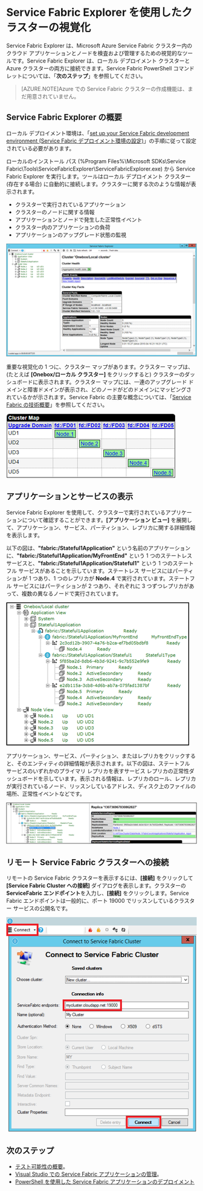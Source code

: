 <properties
   pageTitle="Service Fabric Explorer を使用したクラスターの視覚化"
   description="Service Fabric Explorer は、Microsoft Azure Service Fabric クラスター内のクラウド アプリケーションとノードを検査および管理するための便利な GUI ツールです。"
   services="service-fabric"
   documentationCenter=".net"
   authors="jessebenson"
   manager="timlt"
   editor=""/>

<tags
   ms.service="service-fabric"
   ms.devlang="dotnet"
   ms.topic="article"
   ms.tgt_pltfrm="na"
   ms.workload="na"
   ms.date="05/20/2015"
   ms.author="jesseb"/>

# Service Fabric Explorer を使用したクラスターの視覚化

Service Fabric Explorer は、Microsoft Azure Service Fabric クラスター内のクラウド アプリケーションとノードを検査および管理するための視覚的なツールです。Service Fabric Explorer は、ローカル デプロイメント クラスターと Azure クラスターの両方に接続できます。Service Fabric PowerShell コマンドレットについては、「**次のステップ**」を参照してください。

> [AZURE.NOTE]Azure での Service Fabric クラスターの作成機能は、まだ用意されていません。

## Service Fabric Explorer の概要

ローカル デプロイメント環境は、「[set up your Service Fabric development environment (Service Fabric デプロイメント環境の設定)](service-fabric-get-started.md)」の手順に従って設定されている必要があります。

ローカルのインストール パス (%Program Files%\Microsoft SDKs\Service Fabric\Tools\ServiceFabricExplorer\ServiceFabricExplorer.exe) から Service Fabric Explorer を実行します。ツールはローカル デプロイメント クラスター (存在する場合) に自動的に接続します。クラスターに関する次のような情報が表示されます。

- クラスターで実行されているアプリケーション
- クラスターのノードに関する情報
- アプリケーションとノードで発生した正常性イベント
- クラスター内のアプリケーションの負荷
- アプリケーションのアップグレード状態の監視

![Service Fabric クラスターとデプロイ済みアプリケーションの視覚的な表現][servicefabricexplorer]

重要な視覚化の 1 つに、クラスター マップがあります。クラスター マップは、(たとえば **[Onebox/ローカル クラスター]** をクリックすると) クラスターのダッシュボードに表示されます。クラスター マップには、一連のアップグレード ドメインと障害ドメインが表示され、どのノードがどのドメインにマッピングされているかが示されます。Service Fabric の主要な概念については、「[Service Fabric の技術概要](service-fabric-technical-overview.md)」を参照してください。

![クラスター マップには、各ノードが所属しているアップグレード ドメインと障害ドメインが表示されます。][clustermap]


## アプリケーションとサービスの表示

Service Fabric Explorer を使用して、クラスターで実行されているアプリケーションについて確認することができます。**[アプリケーション ビュー]** を展開して、アプリケーション、サービス、パーティション、レプリカに関する詳細情報を表示します。

以下の図は、**"fabric:/Stateful1Application"** という名前のアプリケーションに、**"fabric:/Stateful1Application/MyFrontEnd"** という 1 つのステートレス サービスと、**"fabric:/Stateful1Application/Stateful1"** という 1 つのステートフル サービスがあることを示しています。ステートレス サービスにはパーティションが 1 つあり、1 つのレプリカが **Node.4** で実行されています。ステートフル サービスにはパーティションが 2 つあり、それぞれに 3 つずつレプリカがあって、複数の異なるノードで実行されています。

![Service Fabric クラスターで実行jされているアプリケーションの表示][applicationview]

アプリケーション、サービス、パーティション、またはレプリカをクリックすると、そのエンティティの詳細情報が表示されます。以下の図は、ステートフル サービスのいずれかのプライマリ レプリカを表すサービス レプリカの正常性ダッシュボードを示しています。表示される情報は、レプリカのロール、レプリカが実行されているノード、リッスンしているアドレス、ディスク上のファイルの場所、正常性イベントなどです。

![Service Fabric レプリカに関する詳細情報][replicadetails]


## リモート Service Fabric クラスターへの接続

リモートの Service Fabric クラスターを表示するには、**[接続]** をクリックして **[Service Fabric Cluster への接続]** ダイアログを表示します。クラスターの **ServiceFabric エンドポイント**を入力し、**[接続]** をクリックします。Service Fabric エンドポイントは一般的に、ポート 19000 でリッスンしているクラスター サービスの公開名です。

![リモート Service Fabric クラスターへの接続の設定][connecttocluster]


<!--Every topic should have next steps and links to the next logical set of content to keep the customer engaged-->
## 次のステップ

- [テスト可能性の概要](service-fabric-testability-overview.md)。
- [Visual Studio での Service Fabric アプリケーションの管理](service-fabric-manage-application-in-visual-studio.md)。
- [PowerShell を使用した Service Fabric アプリケーションのデプロイメント](service-fabric-deploy-remove-applications.md)

<!--Image references-->
[applicationview]: ./media/service-fabric-visualizing-your-cluster/applicationview.png
[clustermap]: ./media/service-fabric-visualizing-your-cluster/clustermap.png
[connecttocluster]: ./media/service-fabric-visualizing-your-cluster/connecttocluster.png
[replicadetails]: ./media/service-fabric-visualizing-your-cluster/replicadetails.png
[servicefabricexplorer]: ./media/service-fabric-visualizing-your-cluster/servicefabricexplorer.png
 

<!---HONumber=July15_HO4-->